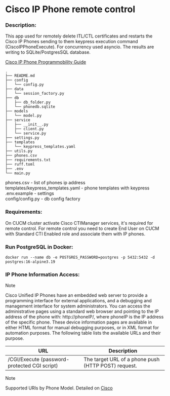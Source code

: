 # Cisco IP Phone remote control

### Description:

This app used for remotely delete ITL/CTL certificates and restarts the Cisco IP Phones sending to them keypress
execution command (CiscoIPPhoneExecute). For concurrency used asyncio. The results are writing to SQLite/PostgresSQL
database.

[Cisco IP Phone Programmobility Guide](https://www.cisco.com/c/en/us/td/docs/voice_ip_comm/cuipph/all_models/xsi/9-1-1/CUIP_BK_P82B3B16_00_phones-services-application-development-notes.html)


```shell
.
├── README.md
├── config
│   └── config.py
├── data
│   └── session_factory.py
├── db
│   ├── db_folder.py
│   └── phonedb.sqlite
├── models
│   └── model.py
├── service
│   ├── __init__.py
│   ├── client.py
│   └── service.py
├── settings.py
├── templates
│   └── keypress_templates.yaml
├── utils.py
├── phones.csv
├── requirements.txt
├── ruff.toml
├── .env
└── main.py
```

phones.csv - list of phones ip address <br>
templates/keypress_templates.yaml - phone templates with keypress <br>
.env.example - settings <br>
config/config.py - db config factory

### Requirements:

On CUCM cluster activate Cisco CTIManager services, it's required for remote control.
For remote control you need to create End User on CUCM with Standard CTI Enabled role and associate them with IP phones.

### Run PostgreSQL in Docker:

```shell
docker run --name db -e POSTGRES_PASSWORD=postgres -p 5432:5432 -d postgres:16-alpine3.19
```

### IP Phone Information Access:

> [!NOTE]
> Cisco Unified IP Phones have an embedded web server to provide a programming interface for external applications, and
> a debugging and management interface for system administrators.
> You can access the administrative pages using a standard web browser and pointing to the IP address of the phone
> with: http://phoneIP/, where phoneIP is the IP address of the specific phone.
> These device information pages are available in either HTML format for manual debugging purposes, or in XML format for
> automation purposes. The following table lists the available URLs and their purpose.
>
> | URL                                          | Description                                         | 
> |----------------------------------------------|-----------------------------------------------------|
> | /CGI/Execute (password-protected CGI script) | The target URL of a phone push (HTTP POST) request. |

> [!NOTE]
> Supported URIs by Phone Model. Detailed
> on [Cisco](https://www.cisco.com/c/en/us/td/docs/voice_ip_comm/cuipph/all_models/xsi/9-1-1/CUIP_BK_P82B3B16_00_phones-services-application-development-notes/CUIP_BK_P82B3B16_00_phones-services-application-development-notes_chapter_0101.html#CUIP_RF_S66EDF62_00)

